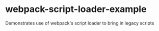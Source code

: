 # webpack-script-loader-example
Demonstrates use of webpack's script loader to bring in legacy scripts
